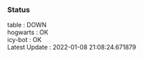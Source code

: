 ### Status


table : DOWN  
hogwarts : OK  
icy-bot : OK  
Latest Update : 2022-01-08 21:08:24.671879
